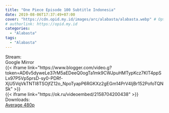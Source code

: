 ```yaml
---
title: "One Piece Episode 100 Subtitle Indonesia"
date: 2019-08-06T17:37:49+07:00
cover: "https://cdn.opid.my.id/images/arc/alabasta/alabasta.webp" # Optional, cover
# authorlink: https://opid.my.id
categories:
  - "Alabasta"
tags:
  - "Alabasta"
---
```

<div class="ui menu violet borderless inverted">
  <div class="header item active">
        Stream:
    </div>
  <a class="active item" data-tab="google">
    <i class="google drive icon"></i> Google
  </a>
  <a class="item nounderline" data-tab="mirror">
    <i class="odnoklassniki icon"></i> Mirror
  </a>
</div>
<div class="ui bottom attached tab segment active" style="border:0 !important;" data-tab="google">
  {{< iframe link="https://www.blogger.com/video.g?token=AD6v5dyweLe37rM5aEDeeQ0ogTa1mk9CWJpuHMTypKcz7KIT4ppSLx97P5Vp5prsD-sy0-PDRf-XjU5VqVkTNTI8TSOjfZ12o_NpoTyapP6RGKXz2gEGm14PrV4IjBr152PofoTQNSk" >}}
</div>
<div class="ui bottom attached tab segment" style="border:0 !important;" data-tab="mirror">
  {{< iframe link="https://ok.ru/videoembed/2158704200438" >}}
</div>
<div class="ui menu violet borderless inverted">
  <div class="header item active">
        Downloads:
    </div>
  <a class="item nounderline" href="https://ouo.io/v1yMTk" target="_blank" rel="dofollow"><i class="google drive icon"></i>
    Average 480p</a>
</div>